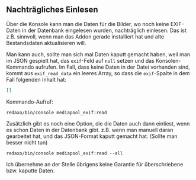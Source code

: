## Nachträgliches Einlesen

Über die Konsole kann man die Daten für die Bilder, wo noch keine EXIF-Daten in der Datenbank eingelesen wurden, nachträglich einlesen. Das ist z.B. sinnvoll, wenn man das Addon gerade installiert hat und alte Bestandsdaten aktualisieren will.

Man kann auch, sollte man sich mal Daten kaputt gemacht haben, weil man im JSON gespielt hat, das ```exif```-Feld auf ```null``` setzen und das Konsolen-Kommando aufrufen. Im Fall, dass keine Daten in der Datei vorhanden sind, kommt aus ```exif_read_data``` ein leeres Array, so dass die ```exif```-Spalte in dem Fall folgenden Inhalt hat:

```JSON
[]
```

Kommando-Aufruf:

```
redaxo/bin/console mediapool_exif:read
```

Zusätzlich gibt es noch eine Option, die die Daten auch dann einliest, wenn es schon Daten in der Datenbank gibt. z.B. wenn man manuell daran gearbeitet hat, und das JSON-Format kaputt gemacht hat. (Sollte man besser nicht tun)

```
redaxo/bin/console mediapool_exif:read --all
```

Ich übernehme an der Stelle übrigens keine Garantie für überschriebene bzw. kaputte Daten.
